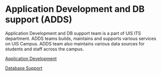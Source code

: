 # Application Development and DB support (ADDS)

Application Development and DB support team is a part of UIS ITS department. ADDS teams builds, maintains and supports various services on UIS Campus.
ADDS team also maintains various data sources for students and staff across the campus.

[Application Development](Application-Development.md)

[Database Support](Database-Support.md)
